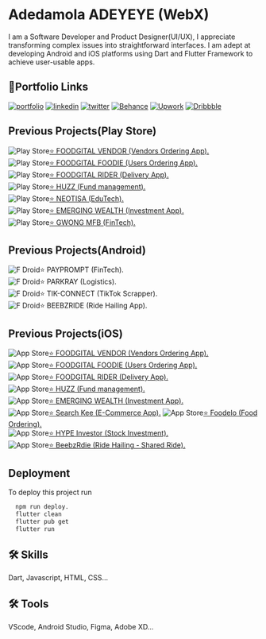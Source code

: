 
# Adedamola ADEYEYE (WebX)

I am a Software Developer and Product Designer(UI/UX), I appreciate transforming complex issues into straightforward interfaces.
I am adept at developing Android and iOS platforms using Dart and Flutter Framework to achieve user-usable apps. 


## 🔗Portfolio Links
[![portfolio](https://img.shields.io/badge/my_portfolio-000?style=for-the-badge&logo=ko-fi&logoColor=white)](https://about.me/adeyeyeadedamola) 
[![linkedin](https://img.shields.io/badge/linkedin-0A66C2?style=for-the-badge&logo=linkedin&logoColor=white)](https://www.linkedin.com/in/adeyeyeadedamola/) 
[![twitter](https://img.shields.io/badge/twitter-1DA1F2?style=for-the-badge&logo=twitter&logoColor=white)](https://twitter.com/damscozy) 
[![Behance](https://img.shields.io/badge/Behance-1769ff?style=for-the-badge&logo=behance&logoColor=white)](https://behance.net/damscozy) 
[![Upwork](https://img.shields.io/badge/UpWork-6FDA44?style=for-the-badge&logo=Upwork&logoColor=white)](https://upwork.com/adedamolaadeyeye) 
[![Dribbble](https://img.shields.io/badge/Dribbble-EA4C89?style=for-the-badge&logo=dribbble&logoColor=white)](https://dribbble.com/damscozy)
## Previous Projects(Play Store)

![Play Store](https://img.shields.io/badge/Google_Play-414141?style=for-the-badge&logo=google-play&logoColor=white)[⭐️ FOODGITAL VENDOR (Vendors Ordering App).](https://play.google.com/store/apps/details?id=com.foodgital.vendors.vendors)  
![Play Store](https://img.shields.io/badge/Google_Play-414141?style=for-the-badge&logo=google-play&logoColor=white)[⭐️  FOODGITAL FOODIE (Users Ordering App).](https://play.google.com/store/apps/details?id=com.foodgital.foodie.foodies)    
![Play Store](https://img.shields.io/badge/Google_Play-414141?style=for-the-badge&logo=google-play&logoColor=white)[⭐️  FOODGITAL RIDER (Delivery App).](https://play.google.com/store/apps/details?id=com.foogital.foodgitalRiders)  
![Play Store](https://img.shields.io/badge/Google_Play-414141?style=for-the-badge&logo=google-play&logoColor=white)[⭐️  HUZZ (Fund management).](https://play.google.com/store/apps/details?id=com.app.huzz)  
![Play Store](https://img.shields.io/badge/Google_Play-414141?style=for-the-badge&logo=google-play&logoColor=white)[⭐️  NEOTISA (EduTech).](https://play.google.com/store/apps/details?id=com.neotisa.neotisa)   
![Play Store](https://img.shields.io/badge/Google_Play-414141?style=for-the-badge&logo=google-play&logoColor=white)[⭐️  EMERGING WEALTH (Investment App).](https://play.google.com/store/apps/details?id=com.eag.app)  
![Play Store](https://img.shields.io/badge/Google_Play-414141?style=for-the-badge&logo=google-play&logoColor=white)[⭐️  GWONG MFB (FinTech).](https://play.google.com/store/apps/details?id=com.eag.app)

## Previous Projects(Android)

![F Droid](https://img.shields.io/badge/F_Droid-1976D2?style=for-the-badge&logo=f-droid&logoColor=white)⭐️  PAYPROMPT (FinTech).  
![F Droid](https://img.shields.io/badge/F_Droid-1976D2?style=for-the-badge&logo=f-droid&logoColor=white)⭐️  PARKRAY (Logistics).  
![F Droid](https://img.shields.io/badge/F_Droid-1976D2?style=for-the-badge&logo=f-droid&logoColor=white)⭐️  TIK-CONNECT (TikTok Scrapper).   
![F Droid](https://img.shields.io/badge/F_Droid-1976D2?style=for-the-badge&logo=f-droid&logoColor=white)⭐️  BEEBZRIDE (Ride Hailing App).   


## Previous Projects(iOS)

![App Store](https://img.shields.io/badge/App_Store-0D96F6?style=for-the-badge&logo=app-store&logoColor=white)[⭐️ FOODGITAL VENDOR (Vendors Ordering App).](https://apps.apple.com/us/app/foodgital-vendor/id1606982893)  
![App Store](https://img.shields.io/badge/App_Store-0D96F6?style=for-the-badge&logo=app-store&logoColor=white)[⭐️ FOODGITAL FOODIE (Users Ordering App).](https://apps.apple.com/app/foodgital-foodie/id1606239339)   
![App Store](https://img.shields.io/badge/App_Store-0D96F6?style=for-the-badge&logo=app-store&logoColor=white)[⭐️ FOODGITAL RIDER (Delivery App).](https://apps.apple.com/us/app/foodgital-riders/id1606645425)  
![App Store](https://img.shields.io/badge/App_Store-0D96F6?style=for-the-badge&logo=app-store&logoColor=white)[⭐️ HUZZ (Fund management).](https://apps.apple.com/app/id1596574133)   
![App Store](https://img.shields.io/badge/App_Store-0D96F6?style=for-the-badge&logo=app-store&logoColor=white)[⭐️  EMERGING WEALTH (Investment App).](https://testflight.apple.com/join/d8gZfHIF)  
![App Store](https://img.shields.io/badge/App_Store-0D96F6?style=for-the-badge&logo=app-store&logoColor=white)[⭐️  Search Kee (E-Commerce App).](https://apps.apple.com/app/searchkee/id1658787073) 
![App Store](https://img.shields.io/badge/App_Store-0D96F6?style=for-the-badge&logo=app-store&logoColor=white)[⭐️  Foodelo (Food Ordering).](https://apps.apple.com/us/app/foodelo/id1645133706)  
![App Store](https://img.shields.io/badge/App_Store-0D96F6?style=for-the-badge&logo=app-store&logoColor=white)[⭐️  HYPE Investor (Stock Investment).](https://testflight.apple.com/join/o52JkkRd)  
![App Store](https://img.shields.io/badge/App_Store-0D96F6?style=for-the-badge&logo=app-store&logoColor=white)[⭐️  BeebzRdie (Ride Hailing - Shared Ride).](https://apps.apple.com/us/app/beebzride/id1632554023)  
## Deployment

To deploy this project run

```bash
  npm run deploy.  
  flutter clean
  flutter pub get
  flutter run
```


## 🛠 Skills
Dart, Javascript, HTML, CSS...

## 🛠 Tools
VScode, Android Studio, Figma, Adobe XD...
